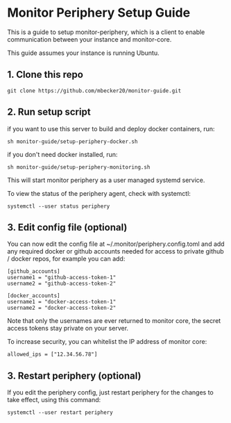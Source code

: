 # Monitor Periphery Setup Guide

This is a guide to setup monitor-periphery, which is a client to enable communication between your instance and monitor-core.

This guide assumes your instance is running Ubuntu.

## **1. Clone this repo**

```
git clone https://github.com/mbecker20/monitor-guide.git
```
## **2. Run setup script**

if you want to use this server to build and deploy docker containers, run:

```
sh monitor-guide/setup-periphery-docker.sh
```

if you don't need docker installed, run:

```
sh monitor-guide/setup-periphery-monitoring.sh
```

This will start monitor periphery as a user managed systemd service.

To view the status of the periphery agent, check with systemctl:

```
systemctl --user status periphery
```

## **3. Edit config file (optional)**

You can now edit the config file at ~/.monitor/periphery.config.toml and add any required docker or github accounts needed for access to private github / docker repos, for example you can add:

```
[github_accounts]
username1 = "github-access-token-1"
username2 = "github-access-token-2"

[docker_accounts]
username1 = "docker-access-token-1"
username2 = "docker-access-token-2"
```

Note that only the usernames are ever returned to monitor core, the secret access tokens stay private on your server.

To increase security, you can whitelist the IP address of monitor core:

```
allowed_ips = ["12.34.56.78"]
```

## **3. Restart periphery (optional)**

If you edit the periphery config, just restart periphery for the changes to take effect, using this command:

```
systemctl --user restart periphery
```